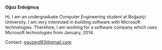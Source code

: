 <b>Oğuz Erdoğmuş</b>

Hi, I am an undergraduate Computer Engineering student at Boğaziçi University. I am very interested in building software with Microsoft technologies. Therefore, I am working for a software company which uses Microsoft technologies from January, 2014.

Contact: oguzerd93@gmail.com